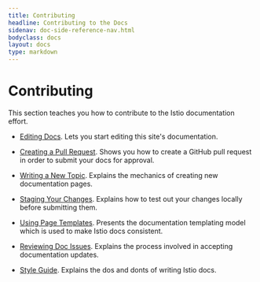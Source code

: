 ```yaml
---
title: Contributing
headline: Contributing to the Docs
sidenav: doc-side-reference-nav.html
bodyclass: docs
layout: docs
type: markdown
---
```


# Contributing

This section teaches you how to contribute to the Istio documentation effort.

- [Editing Docs](./editing.html). Lets you start editing this
site's documentation.

- [Creating a Pull Request](./creating-a-pull-request.html). Shows you
how to create a GitHub pull request in order to submit your docs for approval.

- [Writing a New Topic](./writing-a-new-topic.html). Explains the
mechanics of creating new documentation pages.

- [Staging Your Changes](./staging-your-changes.html). Explains how
to test out your changes locally before submitting them.

- [Using Page Templates](./using-page-templates.html). Presents
the documentation templating model which is used to make Istio docs consistent.

- [Reviewing Doc Issues](./reviewing-doc-issues.html). Explains
the process involved in accepting documentation updates.

- [Style Guide](./style-guide.html). Explains the dos and donts
of writing Istio docs.
